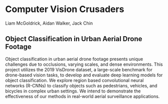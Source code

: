 # Computer Vision Crusaders
Liam McGoldrick, Aidan Walker, Jack Chin

## Object Classification in Urban Aerial Drone Footage
Object classification in urban aerial drone footage presents unique challenges due to occlusions, varying scales, and dense environments. This project utilizes the 2019 VisDrone dataset, a large-scale benchmark for drone-based vision tasks, to develop and evaluate deep learning models for object classification. We explore region based convolutional neural networks (R-CNNs) to classify objects such as pedestrians, vehicles, and bicycles in complex urban settings. We intend to demonstrate the effectiveness of our methods in real-world aerial surveillance applications.

